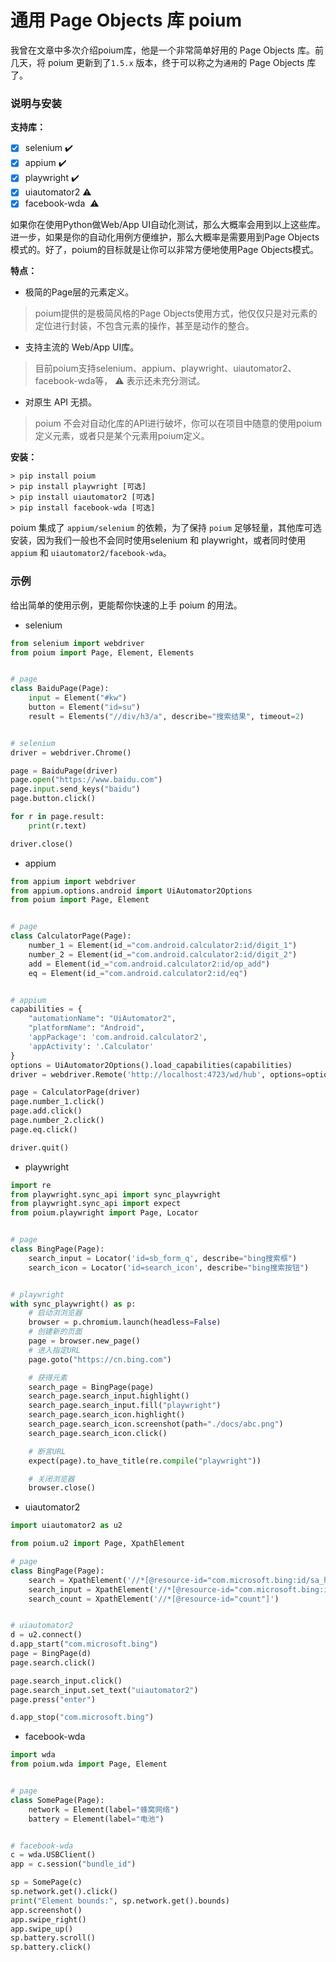 # 通用 Page Objects 库 poium


我曾在文章中多次介绍poium库，他是一个非常简单好用的 Page Objects 库。前几天，将 poium 更新到了`1.5.x` 版本，终于可以称之为`通用`的 Page Objects 库了。

### 说明与安装


__支持库：__

- [x] selenium ✔️
- [x] appium ✔️
- [x] playwright ✔️
- [x] uiautomator2 ⚠️
- [x] facebook-wda ️ ⚠️

如果你在使用Python做Web/App UI自动化测试，那么大概率会用到以上这些库。进一步，如果是你的自动化用例方便维护，那么大概率是需要用到Page Objects模式的。好了，poium的目标就是让你可以非常方便地使用Page Objects模式。

__特点：__


* 极简的Page层的元素定义。

> poium提供的是极简风格的Page Objects使用方式，他仅仅只是对元素的定位进行封装，不包含元素的操作，甚至是动作的整合。


* 支持主流的 Web/App UI库。

> 目前poium支持selenium、appium、playwright、uiautomator2、facebook-wda等， ⚠️ 表示还未充分测试。

* 对原生 API 无损。

> poium 不会对自动化库的API进行破坏，你可以在项目中随意的使用poium定义元素，或者只是某个元素用poium定义。


__安装：__

```shell
> pip install poium
> pip install playwright [可选]
> pip install uiautomator2 [可选]
> pip install facebook-wda [可选]
```

poium 集成了 `appium/selenium` 的依赖，为了保持 `poium` 足够轻量，其他库可选安装，因为我们一般也不会同时使用selenium 和 playwright，或者同时使用`appium` 和 `uiautomator2/facebook-wda`。


### 示例

给出简单的使用示例，更能帮你快速的上手 poium 的用法。

* selenium

```py
from selenium import webdriver
from poium import Page, Element, Elements


# page
class BaiduPage(Page):
    input = Element("#kw")
    button = Element("id=su")
    result = Elements("//div/h3/a", describe="搜索结果", timeout=2)


# selenium
driver = webdriver.Chrome()

page = BaiduPage(driver)
page.open("https://www.baidu.com")
page.input.send_keys("baidu")
page.button.click()

for r in page.result:
    print(r.text)

driver.close()
```

* appium

```py
from appium import webdriver
from appium.options.android import UiAutomator2Options
from poium import Page, Element


# page
class CalculatorPage(Page):
    number_1 = Element(id_="com.android.calculator2:id/digit_1")
    number_2 = Element(id_="com.android.calculator2:id/digit_2")
    add = Element(id_="com.android.calculator2:id/op_add")
    eq = Element(id_="com.android.calculator2:id/eq")


# appium
capabilities = {
    "automationName": "UiAutomator2",
    "platformName": "Android",
    'appPackage': 'com.android.calculator2',
    'appActivity': '.Calculator'
}
options = UiAutomator2Options().load_capabilities(capabilities)
driver = webdriver.Remote('http://localhost:4723/wd/hub', options=options)

page = CalculatorPage(driver)
page.number_1.click()
page.add.click()
page.number_2.click()
page.eq.click()

driver.quit()
```

* playwright 

```py
import re
from playwright.sync_api import sync_playwright
from playwright.sync_api import expect
from poium.playwright import Page, Locator


# page
class BingPage(Page):
    search_input = Locator('id=sb_form_q', describe="bing搜索框")
    search_icon = Locator('id=search_icon', describe="bing搜索按钮")


# playwright
with sync_playwright() as p:
    # 启动浏浏览器
    browser = p.chromium.launch(headless=False)
    # 创建新的页面
    page = browser.new_page()
    # 进入指定URL
    page.goto("https://cn.bing.com")

    # 获得元素
    search_page = BingPage(page)
    search_page.search_input.highlight()
    search_page.search_input.fill("playwright")
    search_page.search_icon.highlight()
    search_page.search_icon.screenshot(path="./docs/abc.png")
    search_page.search_icon.click()

    # 断言URL
    expect(page).to_have_title(re.compile("playwright"))

    # 关闭浏览器
    browser.close()
```

* uiautomator2 

```py
import uiautomator2 as u2

from poium.u2 import Page, XpathElement

# page
class BingPage(Page):
    search = XpathElement('//*[@resource-id="com.microsoft.bing:id/sa_hp_header_search_box"]')
    search_input = XpathElement('//*[@resource-id="com.microsoft.bing:id/sapphire_search_header_input"]')
    search_count = XpathElement('//*[@resource-id="count"]')


# uiautomator2
d = u2.connect()
d.app_start("com.microsoft.bing")
page = BingPage(d)
page.search.click()

page.search_input.click()
page.search_input.set_text("uiautomator2")
page.press("enter")

d.app_stop("com.microsoft.bing")
```

* facebook-wda

```py
import wda
from poium.wda import Page, Element


# page
class SomePage(Page):
    network = Element(label="蜂窝网络")
    battery = Element(label="电池")


# facebook-wda
c = wda.USBClient()
app = c.session("bundle_id")

sp = SomePage(c)
sp.network.get().click()
print("Element bounds:", sp.network.get().bounds)
app.screenshot()
app.swipe_right()
app.swipe_up()
sp.battery.scroll()
sp.battery.click()
```
